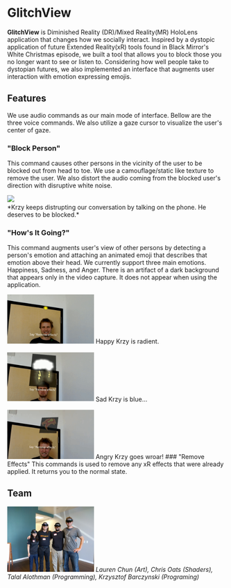 # GlitchView

**GlitchView** is Diminished Reality (DR)/Mixed Reality(MR) HoloLens application that changes how we socially interact. Inspired by a dystopic application of future Extended Reality(xR) tools found in Black Mirror's White Christmas episode, we built a tool that allows you to block those you no longer want to see or listen to. Considering how well people take to dystopian futures, we also implemented an interface that augments user interaction with emotion expressing emojis.

## Features
We use audio commands as our main mode of interface. Bellow are the three voice commands. We also utilize a gaze cursor to visualize the user's center of gaze.
### "Block Person"
This command causes other persons in the vicinity of the user to be blocked out from head to toe. We use a camouflage/static like texture to remove the user. We also distort the audio coming from the blocked user's direction with disruptive white noise.

<img src="RMresources/block_krys.gif" width="400">
<br>
*Krzy keeps distrupting our conversation by talking on the phone. He deserves to be blocked.*

### "How's It Going?"
This command augments user's view of other persons by detecting a person's emotion and attaching an animated emoji that describes that emotion above their head. We currently support three main emotions. Happiness, Sadness, and Anger. There is an artifact of a dark background that appears only in the video capture. It does not appear when using the application.

<img src="RMresources/happy_krys.gif" width="200">
Happy Krzy is radient.
<br>
<br>
<img src="RMresources/sad_krys.gif" width="200">
Sad Krzy is blue...
<br>
<br>
<img src="RMresources/angry_krys.gif" width="200">
Angry Krzy goes wroar!
### "Remove Effects"
This commands is used to remove any xR effects that were already applied. It returns you to the normal state.

## Team
<img src="RMresources/team_pic.jpg" width="200"> *Lauren Chun (Art), Chris Oats (Shaders), Talal Alothman (Programming), Krzysztof Barczynski (Programing)*
